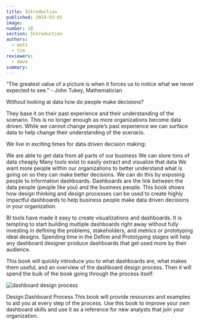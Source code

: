 ```yaml
---
title: Introduction
published: 2019-03-01
image: 
number: 10
section: Introduction
authors:
  - matt
  - tim
reviewers:
  - dave
summary:
---
```

“The greatest value of a picture is when it forces us to notice what we never expected to see.” - John Tukey, Mathematician

Without looking at data how do people make decisions?

They base it on their past experience and their understanding of the scenario. This is no longer enough as more organizations become data driven. While we cannot change people’s past experience we can surface data to help change their understanding of the scenario.

We live in exciting times for data driven decision making:

We are able to get data from all parts of our business
We can store tons of data cheaply
Many tools exist to easily extract and visualize that data
We want more people within our organizations to better understand what is going on so they can make better decisions. We can do this by exposing people to information dashboards. Dashboards are the link between the data people (people like you) and the business people. This book shows how design thinking and design processes can be used to create highly impactful dashboards to help business people make data driven decisions in your organization.

BI tools have made it easy to create visualizations and dashboards. It is tempting to start building multiple dashboards right away without fully investing in defining the problems, stakeholders, and metrics or prototyping ideal designs. Spending time in the Define and Prototyping stages will help any dashboard designer produce dashboards that get used more by their audience.

This book will quickly introduce you to what dashboards are, what makes them useful, and an overview of the dashboard design process. Then it will spend the bulk of the book going through the process itself:

![dashboard design process](https://assets.website-files.com/5c197923e5851742d9bc835d/5cab6df7afc1aae51285ec64_7whuE2Xy1o6-AL1Xjio-Z_-Hbfb9QU4vGmqhHFWxCiNtHCIcs6SFAzWFteCTBY6DbN8hYw6rnxKYiyqHpWVkAz156MpNsk382LitTuA6AIpJLl63_6OGvdcbO_0_Q-T4ltHKt2TQ.jpeg)

Design Dashboard Process
This book will provide resources and examples to aid you at every step of the process. Use this book to improve your own dashboard skills and use it as a reference for new analysts that join your organization.
